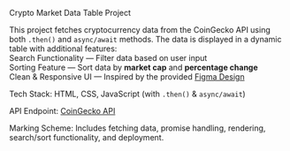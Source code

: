 Crypto Market Data Table Project

This project fetches cryptocurrency data from the CoinGecko API using both `.then()` and `async/await` methods. The data is displayed in a dynamic table with additional features:  
Search Functionality — Filter data based on user input  
Sorting Feature — Sort data by **market cap** and **percentage change**  
Clean & Responsive UI — Inspired by the provided [Figma Design](https://www.figma.com/file/KakMh6wbYt0kgeUpp6HoPZ/Untitled?node-id=0%3A1&t=MOtLKh9GMDGIKHJw-1)  

Tech Stack: HTML, CSS, JavaScript (with `.then()` & `async/await`)  

API Endpoint: [CoinGecko API](https://api.coingecko.com/api/v3/coins/markets?vs_currency=usd&order=market_cap_desc&per_page=10&page=1&sparkline=false)  

Marking Scheme: Includes fetching data, promise handling, rendering, search/sort functionality, and deployment.  
